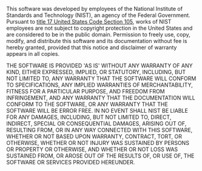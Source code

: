 This software was developed by employees of the National Institute of Standards 
and Technology (NIST), an agency of the Federal Government. Pursuant to 
[title 17 United States Code Section 105](http://www.copyright.gov/title17/92chap1.html#105), 
works of NIST employees are not subject to copyright protection in the United States and are 
considered to be in the public domain. Permission to freely use, copy, modify, 
and distribute this software and its documentation without fee is hereby granted, 
provided that this notice and disclaimer of warranty appears in all copies.

THE SOFTWARE IS PROVIDED 'AS IS' WITHOUT ANY WARRANTY OF ANY KIND, EITHER 
EXPRESSED, IMPLIED, OR STATUTORY, INCLUDING, BUT NOT LIMITED TO, ANY WARRANTY 
THAT THE SOFTWARE WILL CONFORM TO SPECIFICATIONS, ANY IMPLIED WARRANTIES OF 
MERCHANTABILITY, FITNESS FOR A PARTICULAR PURPOSE, AND FREEDOM FROM INFRINGEMENT, 
AND ANY WARRANTY THAT THE DOCUMENTATION WILL CONFORM TO THE SOFTWARE, OR ANY 
WARRANTY THAT THE SOFTWARE WILL BE ERROR FREE. IN NO EVENT SHALL NIST BE LIABLE 
FOR ANY DAMAGES, INCLUDING, BUT NOT LIMITED TO, DIRECT, INDIRECT, SPECIAL OR 
CONSEQUENTIAL DAMAGES, ARISING OUT OF, RESULTING FROM, OR IN ANY WAY CONNECTED 
WITH THIS SOFTWARE, WHETHER OR NOT BASED UPON WARRANTY, CONTRACT, TORT, OR 
OTHERWISE, WHETHER OR NOT INJURY WAS SUSTAINED BY PERSONS OR PROPERTY OR 
OTHERWISE, AND WHETHER OR NOT LOSS WAS SUSTAINED FROM, OR AROSE OUT OF THE 
RESULTS OF, OR USE OF, THE SOFTWARE OR SERVICES PROVIDED HEREUNDER.